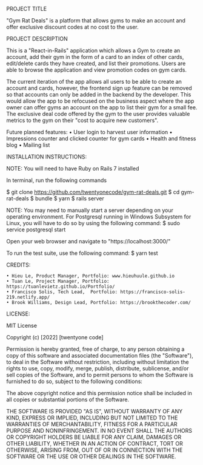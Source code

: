 PROJECT TITLE

"Gym Rat Deals" is a platform that allows gyms to make an account and offer exclusive discount codes at no cost to the user.

PROJECT DESCRIPTION

This is a "React-in-Rails" application which allows a Gym to create an account, add their gym in the form of a card to an index of other cards, edit/delete cards they have created, and list their promotions. Users are able to browse the application and view promotion codes on gym cards.

The current iteration of the app allows all users to be able to create an account and cards, however, the frontend sign up feature can be removed so that accounts can only be added in the backend by the developer. This would allow the app to be refocused on the business aspect where the app owner can offer gyms an account on the app to list their gym for a small fee. The exclusive deal code offered by the gym to the user provides valuable metrics to the gym on their "cost to acquire new customers".

Future planned features: 
	• User login to harvest user information
	• Impressions counter and clicked counter for gym cards
	• Health and fitness blog
	• Mailing list

INSTALLATION INSTRUCTIONS:

NOTE: You will need to have Ruby on Rails 7 installed

In terminal, run the following commands

$ git clone https://github.com/twentyonecode/gym-rat-deals.git 
$ cd gym-rat-deals
$ bundle
$ yarn
$ rails server

NOTE: You may need to manually start a server depending on your operating environment. For Postgresql running in Windows Subsystem for Linux, you will have to do so by using the following command:
$ sudo service postgresql start

Open your web browser and navigate to "https://localhost:3000/" 

To run the test suite, use the following command:
$ yarn test


CREDITS:

	• Hieu Le, Product Manager, Portfolio: www.hieuhuule.github.io 
	• Tuan Le, Project Manager, Portfolio: https://tuanlevietz.github.io/Portfolio/
	• Francisco Solis, Tech Lead,  Portfolio: https://francisco-solis-219.netlify.app/
	• Brook Williams, Design Lead, Portfolio: https://brookthecoder.com/
	


LICENSE:

MIT License

Copyright (c) [2022] [twentyone code]

Permission is hereby granted, free of charge, to any person obtaining a copy
of this software and associated documentation files (the "Software"), to deal
in the Software without restriction, including without limitation the rights
to use, copy, modify, merge, publish, distribute, sublicense, and/or sell
copies of the Software, and to permit persons to whom the Software is
furnished to do so, subject to the following conditions:

The above copyright notice and this permission notice shall be included in all
copies or substantial portions of the Software.

THE SOFTWARE IS PROVIDED "AS IS", WITHOUT WARRANTY OF ANY KIND, EXPRESS OR
IMPLIED, INCLUDING BUT NOT LIMITED TO THE WARRANTIES OF MERCHANTABILITY,
FITNESS FOR A PARTICULAR PURPOSE AND NONINFRINGEMENT. IN NO EVENT SHALL THE
AUTHORS OR COPYRIGHT HOLDERS BE LIABLE FOR ANY CLAIM, DAMAGES OR OTHER
LIABILITY, WHETHER IN AN ACTION OF CONTRACT, TORT OR OTHERWISE, ARISING FROM,
OUT OF OR IN CONNECTION WITH THE SOFTWARE OR THE USE OR OTHER DEALINGS IN THE
SOFTWARE.